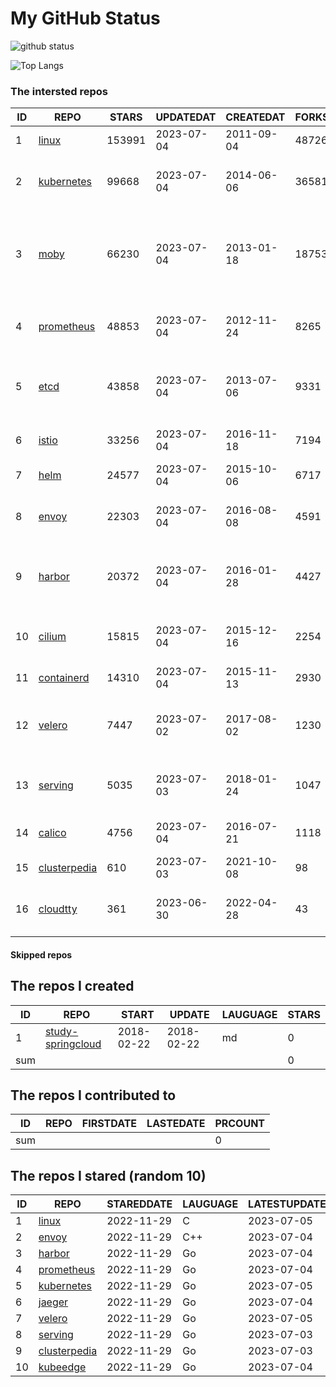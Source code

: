 # My GitHub Status

<img src="https://github-readme-stats-1.yihong0618.vercel.app/api?username=daoqingniu&show_icons=true&&&hide_title=true&count_private=true" alt="github status" />

![Top Langs](https://github-readme-stats-1.yihong0618.vercel.app/api/top-langs/?username=daoqingniu&layout=compact)

<!--START_SECTION:github_repos-->
### The intersted repos
| ID |                              REPO                               | STARS  | UPDATEDAT  | CREATEDAT  | FORKSCOUNT |                                              DESCRIPTIONS                                              |
|----|-----------------------------------------------------------------|--------|------------|------------|------------|--------------------------------------------------------------------------------------------------------|
|  1 | [linux](https://github.com/torvalds/linux)                      | 153991 | 2023-07-04 | 2011-09-04 |      48726 | Linux kernel source tree                                                                               |
|  2 | [kubernetes](https://github.com/kubernetes/kubernetes)          |  99668 | 2023-07-04 | 2014-06-06 |      36581 | Production-Grade Container Scheduling and Management                                                   |
|  3 | [moby](https://github.com/moby/moby)                            |  66230 | 2023-07-04 | 2013-01-18 |      18753 | Moby Project - a collaborative project for the container ecosystem to assemble container-based systems |
|  4 | [prometheus](https://github.com/prometheus/prometheus)          |  48853 | 2023-07-04 | 2012-11-24 |       8265 | The Prometheus monitoring system and time series database.                                             |
|  5 | [etcd](https://github.com/etcd-io/etcd)                         |  43858 | 2023-07-04 | 2013-07-06 |       9331 | Distributed reliable key-value store for the most critical data of a distributed system                |
|  6 | [istio](https://github.com/istio/istio)                         |  33256 | 2023-07-04 | 2016-11-18 |       7194 | Connect, secure, control, and observe services.                                                        |
|  7 | [helm](https://github.com/helm/helm)                            |  24577 | 2023-07-04 | 2015-10-06 |       6717 | The Kubernetes Package Manager                                                                         |
|  8 | [envoy](https://github.com/envoyproxy/envoy)                    |  22303 | 2023-07-04 | 2016-08-08 |       4591 | Cloud-native high-performance edge/middle/service proxy                                                |
|  9 | [harbor](https://github.com/goharbor/harbor)                    |  20372 | 2023-07-04 | 2016-01-28 |       4427 | An open source trusted cloud native registry project that stores, signs, and scans content.            |
| 10 | [cilium](https://github.com/cilium/cilium)                      |  15815 | 2023-07-04 | 2015-12-16 |       2254 | eBPF-based Networking, Security, and Observability                                                     |
| 11 | [containerd](https://github.com/containerd/containerd)          |  14310 | 2023-07-04 | 2015-11-13 |       2930 | An open and reliable container runtime                                                                 |
| 12 | [velero](https://github.com/vmware-tanzu/velero)                |   7447 | 2023-07-02 | 2017-08-02 |       1230 | Backup and migrate Kubernetes applications and their persistent volumes                                |
| 13 | [serving](https://github.com/knative/serving)                   |   5035 | 2023-07-03 | 2018-01-24 |       1047 | Kubernetes-based, scale-to-zero, request-driven compute                                                |
| 14 | [calico](https://github.com/projectcalico/calico)               |   4756 | 2023-07-04 | 2016-07-21 |       1118 | Cloud native networking and network security                                                           |
| 15 | [clusterpedia](https://github.com/clusterpedia-io/clusterpedia) |    610 | 2023-07-03 | 2021-10-08 |         98 | The Encyclopedia of Kubernetes clusters                                                                |
| 16 | [cloudtty](https://github.com/cloudtty/cloudtty)                |    361 | 2023-06-30 | 2022-04-28 |         43 | A Friendly Kubernetes CloudShell (Web Terminal) !                                                      |



#### Skipped repos
<!--END_SECTION:github_repos-->

<!--START_SECTION:my_github-->
## The repos I created
| ID  |                                 REPO                                 |   START    |   UPDATE   | LAUGUAGE | STARS |
|-----|----------------------------------------------------------------------|------------|------------|----------|-------|
|   1 | [study-springcloud](https://github.com/daoqingniu/study-springcloud) | 2018-02-22 | 2018-02-22 | md       |     0 |
| sum |                                                                      |            |            |          |     0 |

## The repos I contributed to
| ID  | REPO | FIRSTDATE | LASTEDATE | PRCOUNT |
|-----|------|-----------|-----------|---------|
| sum |      |           |           |       0 |

## The repos I stared (random 10)
| ID |                              REPO                               | STAREDDATE | LAUGUAGE | LATESTUPDATE |
|----|-----------------------------------------------------------------|------------|----------|--------------|
|  1 | [linux](https://github.com/torvalds/linux)                      | 2022-11-29 | C        | 2023-07-05   |
|  2 | [envoy](https://github.com/envoyproxy/envoy)                    | 2022-11-29 | C++      | 2023-07-04   |
|  3 | [harbor](https://github.com/goharbor/harbor)                    | 2022-11-29 | Go       | 2023-07-04   |
|  4 | [prometheus](https://github.com/prometheus/prometheus)          | 2022-11-29 | Go       | 2023-07-04   |
|  5 | [kubernetes](https://github.com/kubernetes/kubernetes)          | 2022-11-29 | Go       | 2023-07-05   |
|  6 | [jaeger](https://github.com/jaegertracing/jaeger)               | 2022-11-29 | Go       | 2023-07-04   |
|  7 | [velero](https://github.com/vmware-tanzu/velero)                | 2022-11-29 | Go       | 2023-07-05   |
|  8 | [serving](https://github.com/knative/serving)                   | 2022-11-29 | Go       | 2023-07-03   |
|  9 | [clusterpedia](https://github.com/clusterpedia-io/clusterpedia) | 2022-11-29 | Go       | 2023-07-03   |
| 10 | [kubeedge](https://github.com/kubeedge/kubeedge)                | 2022-11-29 | Go       | 2023-07-04   |

<!--END_SECTION:my_github-->
